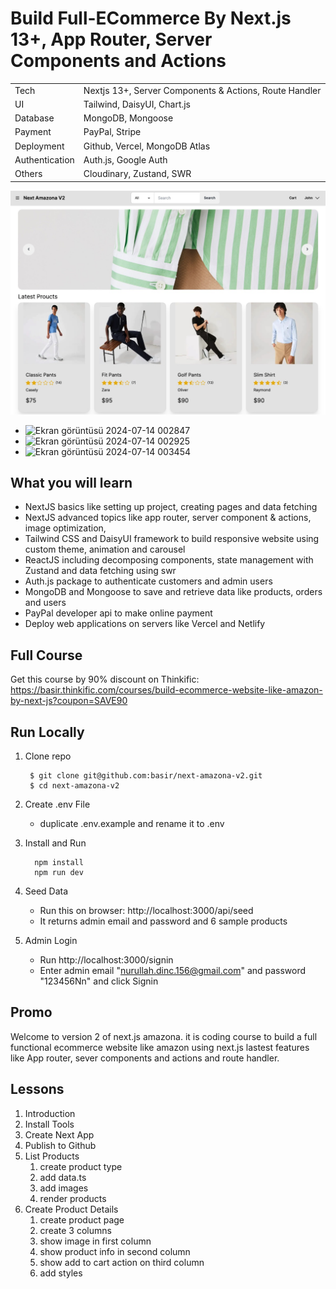 # Build Full-ECommerce By Next.js 13+, App Router, Server Components and Actions

|                |                                                        |
| -------------- | ------------------------------------------------------ |
| Tech           | Nextjs 13+, Server Components & Actions, Route Handler |
| UI             | Tailwind, DaisyUI, Chart.js                            |
| Database       | MongoDB, Mongoose                                      |
| Payment        | PayPal, Stripe                                         |
| Deployment     | Github, Vercel, MongoDB Atlas                          |
| Authentication | Auth.js, Google Auth                                   |
| Others         | Cloudinary, Zustand, SWR                               |

![next amazona v2](/public/app.jpg)
- ![Ekran görüntüsü 2024-07-14 002847](https://github.com/user-attachments/assets/ea1d0282-b6ef-4eb3-9627-8f53d71783c6)
- ![Ekran görüntüsü 2024-07-14 002925](https://github.com/user-attachments/assets/9874fceb-cd3d-4522-b4e1-a994392a477e)
- ![Ekran görüntüsü 2024-07-14 003454](https://github.com/user-attachments/assets/6cba2882-73d1-45cc-af8b-0410e25acf36)






## What you will learn

- NextJS basics like setting up project, creating pages and data fetching
- NextJS advanced topics like app router, server component & actions, image optimization,
- Tailwind CSS and DaisyUI framework to build responsive website using custom theme, animation and carousel
- ReactJS including decomposing components, state management with Zustand and data fetching using swr
- Auth.js package to authenticate customers and admin users
- MongoDB and Mongoose to save and retrieve data like products, orders and users
- PayPal developer api to make online payment
- Deploy web applications on servers like Vercel and Netlify

## Full Course

Get this course by 90% discount on Thinkific:
https://basir.thinkific.com/courses/build-ecommerce-website-like-amazon-by-next-js?coupon=SAVE90

## Run Locally

1. Clone repo

   ```shell
    $ git clone git@github.com:basir/next-amazona-v2.git
    $ cd next-amazona-v2
   ```

2. Create .env File

   - duplicate .env.example and rename it to .env

3. Install and Run

   ```shell
     npm install
     npm run dev
   ```

4. Seed Data

   - Run this on browser: http://localhost:3000/api/seed
   - It returns admin email and password and 6 sample products

5. Admin Login

   - Run http://localhost:3000/signin
   - Enter admin email "nurullah.dinc.156@gmail.com" and password "123456Nn" and click Signin

## Promo

Welcome to version 2 of next.js amazona. it is coding course to build a full functional ecommerce website like amazon using next.js lastest features like App router, sever components and actions and route handler.

## Lessons

1. Introduction
2. Install Tools
3. Create Next App
4. Publish to Github
5. List Products
   1. create product type
   2. add data.ts
   3. add images
   4. render products
6. Create Product Details
   1. create product page
   2. create 3 columns
   3. show image in first column
   4. show product info in second column
   5. show add to cart action on third column
   6. add styles
